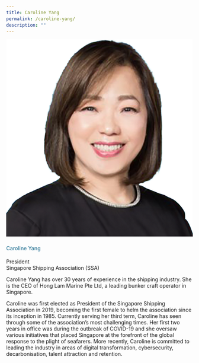 ```yaml
---
title: Caroline Yang
permalink: /caroline-yang/
description: ""
---
```

<div class="row"> <div class="col is-3"> <img src="/images/Speakers_23/Session1p2/caroline yang.png"> </div> <div class="col is-9 speaker-details"> <h4>Caroline Yang</h4> <p>President<br>Singapore Shipping Association (SSA) <br> </p> <p>Caroline Yang has over 30 years of experience in the shipping industry. She is the CEO of Hong Lam Marine Pte Ltd, a leading bunker craft operator in Singapore. </p> <p> Caroline was first elected as President of the Singapore Shipping Association in 2019, becoming the first female to helm the association since its inception in 1985. Currently serving her third term, Caroline has seen through some of the association’s most challenging times. Her first two years in office was during the outbreak of COVID-19 and she oversaw various initiatives that placed Singapore at the forefront of the global response to the plight of seafarers. More recently, Caroline is committed to leading the industry in areas of digital transformation, cybersecurity, decarbonisation, talent attraction and retention. </p> </div> </div>





<style type="text/css"> 
    .is-left{
      text-align: left;
    }
    h4{
      font-weight: 500; 
      color: #337B9A !important;
    }
     .speaker-details p { text-align: justified; }
  </style>